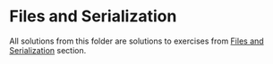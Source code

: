 # Files and Serialization
All solutions from this folder are solutions to exercises from [Files and Serialization](https://www.theodinproject.com/paths/full-stack-ruby-on-rails/courses/ruby#files-and-serialization) section.